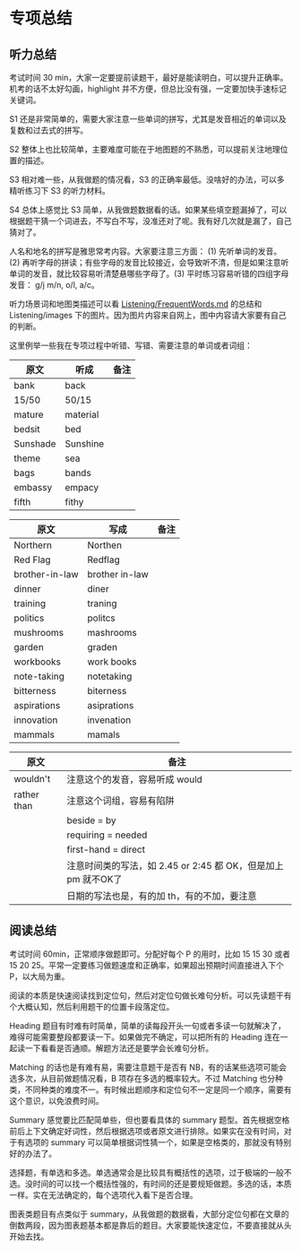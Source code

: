 # 专项总结

## 听力总结

考试时间 30 min，大家一定要提前读题干，最好是能读明白，可以提升正确率。机考的话不太好勾画，highlight 并不方便，但总比没有强，一定要加快手速标记关键词。

S1 还是非常简单的，需要大家注意一些单词的拼写，尤其是发音相近的单词以及复数和过去式的拼写。

S2 整体上也比较简单，主要难度可能在于地图题的不熟悉，可以提前关注地理位置的描述。

S3 相对难一些，从我做题的情况看，S3 的正确率最低。没啥好的办法，可以多精听练习下 S3 的听力材料。

S4 总体上感觉比 S3 简单，从我做题数据看的话。如果某些填空题漏掉了，可以根据题干猜一个词进去，不写白不写，没准还对了呢。我有好几次就是漏了，自己猜对了。

人名和地名的拼写是雅思常考内容。大家要注意三方面： (1) 先听单词的发音。(2) 再听字母的拼读；有些字母的发音比较接近，会导致听不清，但是如果注意听单词的发音，就比较容易听清楚悬哪些字母了。(3) 平时练习容易听错的四组字母发音： g/j m/n, o/l, a/c。

听力场景词和地图类描述可以看 [Listening/FrequentWords.md](#./Listening/FrequentWords.md) 的总结和 Listening/images 下的图片。因为图片内容来自网上，图中内容请大家要有自己的判断。

这里例举一些我在专项过程中听错、写错、需要注意的单词或者词组：

| 原文     | 听成     | 备注 |
| -------- | -------- | ---- |
| bank     | back     |      |
| 15/50    | 50/15    |      |
| mature   | material |      |
| bedsit   | bed      |      |
| Sunshade | Sunshine |      |
| theme    | sea      |      |
| bags     | bands    |      |
| embassy  | empacy   |      |
| fifth    | fithy    |      |

| 原文           | 写成           | 备注 |
| -------------- | -------------- | ---- |
| Northern       | Northen        |      |
| Red Flag       | Redflag        |      |
| brother-in-law | brother in-law |      |
| dinner         | diner          |      |
| training       | traning        |      |
| politics       | politcs        |      |
| mushrooms      | mashrooms      |      |
| garden         | graden         |      |
| workbooks      | work books     |      |
| note-taking    | notetaking     |      |
| bitterness     | biterness      |      |
| aspirations    | asiprations    |      |
| innovation     | invenation     |      |
| mammals        | mamals         |      |

| 原文        | 备注                                                         |
| ----------- | ------------------------------------------------------------ |
| wouldn't    | 注意这个的发音，容易听成 would                               |
| rather than | 注意这个词组，容易有陷阱                                     |
|             | beside = by                                                  |
|             | requiring = needed                                           |
|             | first-hand = direct                                          |
|             | 注意时间类的写法，如 2.45 or 2:45 都 OK，但是加上 pm 就不OK了 |
|             | 日期的写法也是，有的加 th，有的不加，要注意                  |

## 阅读总结

考试时间 60min，正常顺序做题即可。分配好每个 P 的用时，比如 15 15 30 或者 15 20 25。平常一定要练习做题速度和正确率，如果超出预期时间直接进入下个 P，以大局为重。

阅读的本质是快速阅读找到定位句，然后对定位句做长难句分析。可以先读题干有个大概认知，然后利用题干的位置卡段落定位。

Heading 题目有时难有时简单，简单的读每段开头一句或者多读一句就解决了，难得可能需要整段都要读一下。如果做完不确定，可以把所有的 Heading 连在一起读一下看看是否通顺。解题方法还是要学会长难句分析。

Matching 的话也是有难有易，需要注意题干是否有 NB，有的话某些选项可能会选多次，从目前做题情况看，B 项存在多选的概率较大。不过 Matching 也分种类，不同种类的难度不一。有时候出题顺序和定位句不一定是同一个顺序，需要有这个意识，以免浪费时间。

Summary 感觉要比匹配简单些，但也要看具体的 summary 题型。首先根据空格前后上下文确定好词性，然后根据选项或者原文进行排除。如果实在没有时间，对于有选项的 summary 可以简单根据词性猜一个，如果是空格类的，那就没有特别好的办法了。

选择题，有单选和多选。单选通常会是比较具有概括性的选项，过于极端的一般不选。没时间的可以找一个概括性强的，有时间的还是要规矩做题。多选的话，本质一样。实在无法确定的，每个选项代入看下是否合理。

图表类题目有点类似于 summary，从我做题的数据看，大部分定位句都在文章的倒数两段，因为图表题基本都是靠后的题目。大家要能快速定位，不要直接就从头开始去找。